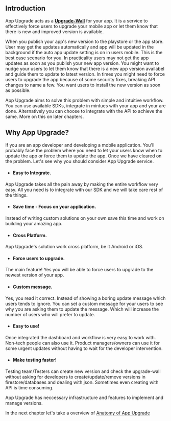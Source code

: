 ## Introduction

App Upgrade acts as a [**Upgrade-Wall**](https://medium.com/@appupgrade.dev/what-is-upgrade-wall-3e047d8f1a4a) for your app. It is a service to effectively force users to upgrade your mobile app or let them know that there is new and improved version is available.

When you publish your app's new version to the playstore or the app store. User may get the updates automatically and app will be updated in the background if the auto app update setting is on in users mobile.
This is the best case scenario for you.
In practicality users may not get the app updates as soon as you publish your new app version. You might want to nudge your users to let them know that there is a new app version availabel and guide them to update to latest version.
In times you might need to force users to upgrade the app because of some security fixes, breaking API changes to name a few. You want users to install the new version as soon as possible.

App Upgrade aims to solve this problem with simple and intuitive workflow. You can use available SDKs, integrate in mintues with your app and your are done. Alternatively you can choose to integrate with the API to achieve the same.
More on this on later chapters.

## Why App Upgrade?
If you are an app developer and developing a mobile application. You'll probably face the problem where you need to let your users know when to update the app or force them to update the app. Once we have cleared on the problem. Let's see why you should consider App Upgrade service.

- #### Easy to Integrate.
App Upgrade takes all the pain away by making the entire workflow very easy. All you need is to integrate with our SDK and we will take care rest of the things.

- #### Save time - Focus on your application.
Instead of writing custom solutions on your own save this time and work on building your amazing app.

- #### Cross Platform.
App Upgrade's solution work cross platform, be it Android or iOS.

- #### Force users to upgrade.
The main feature! Yes you will be able to force users to upgrade to the newest version of your app.

- #### Custom message.
Yes, you read it correct. Instead of showing a boring update message which users tends to ignore. You can set a custom message for your users to see why you are asking them to update the message. Which will increase the number of users who will prefer to update.

- #### Easy to use!
Once integrated the dashboard and workflow is very easy to work with. Non-tech people can also use it. Product managers/owners can use it for some urgent updates without having to wait for the developer intervention.

- #### Make testing faster!
Testing team/Testers can create new version and check the upgrade-wall without asking for developers to create/update/remove versions in firestore/databases and dealing with json. Sometimes even creating with API is time consuming.

App Upgrade has neccessary infrastructure and features to implement and manage versions.

In the next chapter let's take a overview of [Anatomy of App Upgrade](anatomy.md)
